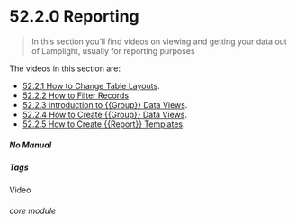 # 52.2.0 Reporting

> In this section you’ll find videos on viewing and getting your data out of Lamplight, usually for reporting purposes



The videos in this section are:

- [52.2.1 How to Change Table Layouts](/help/index/p/52.2.1).
- [52.2.2 How to Filter Records](/help/index/p/52.2.2).
- [52.2.3 Introduction to {{Group}} Data Views](/help/index/p/52.2.3).
- [52.2.4 How to Create {{Group}} Data Views](/help/index/p/52.2.4).
- [52.2.5 How to Create {{Report}} Templates](/help/index/p/52.2.5).


##### No Manual

##### Tags
Video

###### core module
